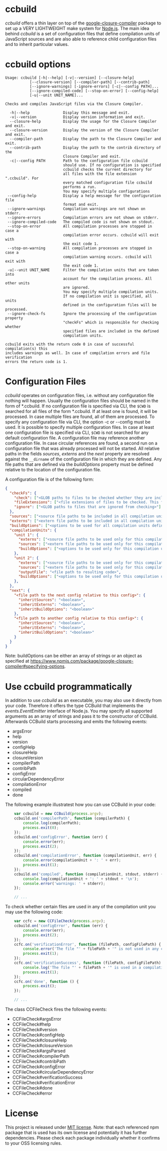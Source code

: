 # ccbuild
_ccbuild_ offers a thin layer on top of the [google-closure-compiler](https://www.npmjs.com/package/google-closure-compiler) package to set up a VERY LIGHTWEIGHT make system for [Node.js](https://nodejs.org/en/). The main idea behind _ccbuild_ is a set of configuration files that define compilation units of JavaScript sources and are also able to reference child configuration files and to inherit particular values.

# ccbuild options
```
Usage: ccbuild [-h|--help] [-v|--version] [--closure-help]
           [--closure-version] [--compiler-path] [--contrib-path]
           [--ignore-warnings] [-ignore-errors] [-c|--config PATH]...
           [--ignore-compiled-code] [--stop-on-error] [--config-help]
           [-u|--unit UNIT_NAME]...

Checks and compiles JavaScript files via the Closure Compiler.

  -h|--help               Display this message and exit.
  -v|--version            Display version information and exit.
  --closure-help          Display the usage for the Closure Compiler and exit.
  --closure-version       Display the version of the Closure Compiler and exit.
  --compiler-path         Display the path to the Closure Compiler and exit.
  --contrib-path          Display the path to the contrib directory of the
                          Closure Compiler and exit.
  -c|--config PATH        Path to the configuration file ccbuild
                          should use. If no configuration is specified
                          ccbuild checks the current directory for
                          all files with the file extension ".ccbuild". For
                          every matched configuration file ccbuild
                          performs a run.
                          You may specify multiple configurations
 --config-help            Display a help message for the configuration file
                          format and exit.
 --ignore-warnings        Compilation warnings are not shown on stderr.
 --ignore-errors          Compilation errors are not shown on stderr.
 --ignore-compiled-code   The compiled code is not shown on stdout.
 --stop-on-error          All compilation processes are stopped in case a
                          compilation error occurs. ccbuild will exit with
                          the exit code 1.
 --stop-on-warning        All compilation processes are stopped in case a
                          compilation warning occurs. ccbuild will exit with
                          the exit code 1.
 -u|--unit UNIT_NAME      Filter the compilation units that are taken into
                          account for the compilation process. All other units
                          are ignored.
                          You may specify multiple compilation units.
                          If no compilation unit is specified, all units
                          defined in the configuration files will be processed.
 --ignore-check-fs        Ignore the processing of the configuration property
                          "checkFs" which is responsible for checking whether
                          specified files are included in the defined
                          compilation units.

ccbuild exits with the return code 0 in case of successful compilation(s) this
includes warnings as well. In case of compilation errors and file verification
errors the return code is 1.
```

# Configuration Files
_ccbuild_ operates on configuration files, i.e. without any configuration file nothing will happen. Usually the configuration files should be named in the form of *.ccbuild.
If no configuration file is specified via CLI, the `$CWD` is searched for all files of the form *.ccbuild. If at least one is found, it will be processed. In case multiple files are found, all of them are processed. To specify any configuration file via CLI, the option -c <FILE PATH> or --config <FILE PATH> must be used. It is possible to specify multiple configuration files. In case at least one configuration file is specified via CLI, `$CWD` is not searched for any default configuration file. A configuration file may reference another configuration file. In case circular references are found, a second run on a configuration file that was already processed will not be started. All relative paths in the fields _sources_, _externs_ and the _next_ property are resolved against the `__dirname` of the configuration file in which they are defined. Any file paths that are defined via the _buildOptions_ property must be defined relative to the location of the configuration file.

A configuration file is of the following form:

```json
{
  "checkFs": {
    "check": ["<GLOB paths to files to be checked whether they are included in any compilation unit>"],
    "fileExtensions": ["<file extensions of files to be checked. This filter is applied on files resulting from \"check\". If nothing is specified, the default is set to \".js\" and \".json\">"],
    "ignore": ["<GLOB paths to files that are ignored from checking>"]
  },
  "sources": ["<source file paths to be included in all compilation units defined in this config>"],
  "externs": ["<extern file paths to be included in all compilation units defined in this config>"],
  "buildOptions": ["<options to be used for all compilation units defined in this config>"],
  "compilationUnits": {
    "unit 1": {
      "externs": ["<source file paths to be used only for this compilation unit>"],
      "sources": ["<extern file paths to be used only for this compilation unit>"],
      "buildOptions": ["<options to be used only for this compilation unit>"]
    },
    "unit 2": {
      "externs": ["<source file paths to be used only for this compilation unit>"],
      "sources": ["<extern file paths to be used only for this compilation unit>"],
      "outputFile": "<file path to resulting code>",
      "buildOptions": ["<options to be used only for this compilation unit>"]
    },
  },
  "next": {
    "<file path to the next config relative to this config>": {
      "inheritSources": "<boolean>",
      "inheritExterns": "<boolean>",
      "inheritBuildOptions": "<boolean>"
    },
    "<file path to another config relative to this config>": {
      "inheritSources": "<boolean>",
      "inheritExterns": "<boolean>",
      "inheritBuildOptions": "<boolean>"
    }
  }
}
```
Note: buildOptions can be either an array of strings or an object as specified
at https://www.npmjs.com/package/google-closure-compiler#specifying-options.

# Use ccbuild programmatically
In addition to use _ccbuild_ as an executable, you may also use it directly from your code. Therefore it offers the type CCBuild that implements the _events.EventEmitter_ interface of Node.js. You may specify all supported arguments as an array of strings and pass it to the constructor of CCBuild. Afterwards CCBuild starts processing and emits the following events:
 * argsError
 * help
 * version
 * configHelp
 * closureHelp
 * closureVersion
 * compilerPath
 * contribPath
 * configError
 * circularDependencyError
 * compilationError
 * compiled
 * done

The following example illustratest how you can use CCBuild in your code:
```javascript
    var ccbuild = new CCBuild(process.argv);
    ccbuild.on('compilerPath', function (compilerPath) {
        console.log(compilerPath);
        process.exit(0);
    });
    ccbuild.on('configError', function (err) {
        console.error(err);
        process.exit(2);
    });
    ccbuild.on('compilationError', function (compilationUnit, err) {
        console.error(compilationUnit + ': ' + err);
        process.exit(1);
    });
    ccbuild.on('compiled', function (compilationUnit, stdout, stderr) {
        console.log(compilationUnit + ': ' + stdout + '\n');
        console.error('warnings: ' + stderr);
    });

    // ...
```

To check whether certain files are used in any of the compilation unit you may use the following code:
```javascript
    var ccfc = new CCFileCheck(process.argv);
    ccbuild.on('configError', function (err) {
        console.error(err);
        process.exit(2);
    });
    ccfc.on('verificationError', function (filePath, configFilePath) {
        console.error('The file "' + filePath + '" is not used in any compilation unit of "' + configFilePath + '"');
        process.exit(1);
    });
    ccfc.on('verificationSuccess', function (filePath, configFilePath) {
        console.log('The file "' + filePath + '" is used in a compilation unit of "' + configFilePath + '"');
        process.exit(1);
    });
    ccfc.on('done', function () {
        process.exit();
    });

    // ...
```

The class CCFileCheck fires the following events:
 * CCFileCheck#argsError
 * CCFileCheck#help
 * CCFileCheck#version
 * CCFileCheck#configHelp
 * CCFileCheck#closureHelp
 * CCFileCheck#closureVersion
 * CCFileCheck#argsParsed
 * CCFileCheck#compilerPath
 * CCFileCheck#contribPath
 * CCFileCheck#configError
 * CCFileCheck#circularDependencyError
 * CCFileCheck#verificationSuccess
 * CCFileCheck#verificationError
 * CCFileCheck#done
 * CCFileCheck#error

# License
This project is released under [MIT license](./LICENSE). Note: that each referenced npm package that is used has its own license and potentially it has further dependencies. Please check each package individually whether it confirms to your OSS licensing rules.
